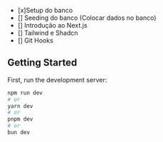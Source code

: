 - [x]Setup do banco
- [] Seeding do banco (Colocar dados no banco)
- [] Introdução ao Next.js
- [] Tailwind e Shadcn
- [] Git Hooks

## Getting Started

First, run the development server:

```bash
npm run dev
# or
yarn dev
# or
pnpm dev
# or
bun dev
```